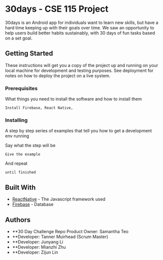 # 30days - CSE 115 Project 

30days is an Android app for individuals want to learn new skills, but have a hard time keeping up with their goals over time. We saw an opportunity to help users build better habits sustainably, with 30 days of fun tasks based on a set goal. 

## Getting Started

These instructions will get you a copy of the project up and running on your local machine for development and testing purposes. See deployment for notes on how to deploy the project on a live system.

### Prerequisites

What things you need to install the software and how to install them

```
Install Firebase, React Native, 
```

### Installing

A step by step series of examples that tell you how to get a development env running

Say what the step will be

```
Give the example
```

And repeat

```
until finished
```



## Built With

* [ReactNative](https://reactnative.dev/) - The Javascript framework used
* [Firebase](https://firebase.google.com/) - Database 

## Authors

* **30 Day Challenge Repo Product Owner: Samantha Teo 
* **Developer: Tanner Muirhead (Scrum Master) 
* **Developer: Junyang Li 
* **Developer: Mianzhi Zhu 
* **Developer: Zijun Lin
